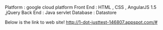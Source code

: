 Platform  : google cloud platform 
Front End : HTML , CSS , AngularJS 1.5 ,jQuery
Back  End : Java servlet
Database  : Datastore

Below is the link to web site!
http://1-dot-justtest-146807.appspot.com/#


